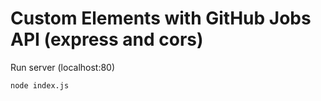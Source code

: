 # Custom Elements with GitHub Jobs API (express and cors) 

Run server (localhost:80)
```
node index.js
```
